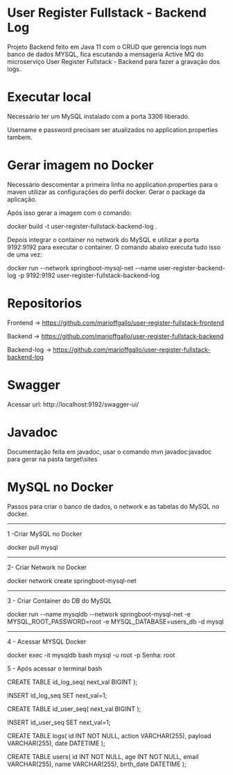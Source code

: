 # User Register Fullstack - Backend Log
Projeto Backend feito em Java 11 com o CRUD que gerencia logs num banco de dados MYSQL, fica escutando a mensageria Active MQ do microserviço User Register Fullstack - Backend para fazer a gravação dos logs.

# Executar local
Necessário ter um MySQL instalado com a porta 3306 liberado.

Username e password precisam ser atualizados no application.properties tambem.

# Gerar imagem no Docker
Necessário descomentar a primeira linha no application.properties para o maven utilizar as configurações do perfil docker. Gerar o package da aplicação.

Após isso gerar a imagem com o comando:

docker build -t user-register-fullstack-backend-log .

Depois integrar o container no network do MySQL e utilizar a porta 9192:9192 para executar o container. O comando abaixo executa tudo isso de uma vez:

docker run --network springboot-mysql-net --name user-register-backend-log -p 9192:9192 user-register-fullstack-backend-log

# Repositorios

Frontend -> https://github.com/marioffgallo/user-register-fullstack-frontend

Backend -> https://github.com/marioffgallo/user-register-fullstack-backend

Backend-log -> https://github.com/marioffgallo/user-register-fullstack-backend-log

# Swagger
Acessar url:
http://localhost:9192/swagger-ui/

# Javadoc
Documentação feita em javadoc, usar o comando mvn javadoc:javadoc para gerar na pasta target\sites

# MySQL no Docker

Passos para criar o banco de dados, o network e as tabelas do MySQL no docker.

------------------------------------------------------------------------

1 -Criar MySQL no Docker

docker pull mysql

------------------------------------------------------------------------

2- Criar Network no Docker

docker network create springboot-mysql-net

------------------------------------------------------------------------

3 - Criar Container do DB do MySQL

docker run --name mysqldb --network springboot-mysql-net -e MYSQL_ROOT_PASSWORD=root -e MYSQL_DATABASE=users_db -d mysql

-------------------------------------------------------------------------

4 - Acessar MYSQL Docker

docker exec -it mysqldb bash
mysql -u root -p
Senha: root

5 - Após acessar o terminal bash

CREATE TABLE id_log_seq(
next_val BIGINT
);

INSERT id_log_seq SET next_val=1;

CREATE TABLE id_user_seq(
next_val BIGINT
);

INSERT id_user_seq SET next_val=1;

CREATE TABLE logs(
id INT NOT NULL,
action VARCHAR(255),
payload VARCHAR(255),
date DATETIME
);

CREATE TABLE users(
id INT NOT NULL,
age INT NOT NULL,
email VARCHAR(255),
name VARCHAR(255),
birth_date DATETIME
);